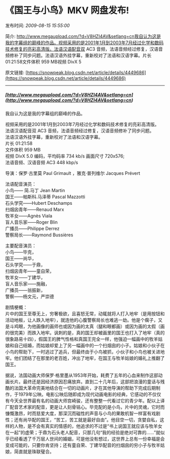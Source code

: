 # 《国王与小鸟》MKV 网盘发布!

发布时间: *2009-08-15 15:55:00*

简介: http://www.megaupload.com/?d=V8HZI4AV&setlang=cn我自认为这是我的字幕组的巅峰的作品。视频采用的是2001年1月到2003年7月经过化学和数码技术修复的亮彩高清版。法语汉语配音双 AC3 音频，法语音频经过修复，汉语音频修补了同步问题。法语汉语外挂字幕，重新校对了法语和汉语字幕。片长 01:21:58文件体积 959 MB视频 DivX 5

原文链接: [https://snowpeak.blog.csdn.net/article/details/4449686](https://snowpeak.blog.csdn.net/article/details/4449686)

---------

##### [http://www.megaupload.com/?d=V8HZI4AV&setlang=cn](<http://www.megaupload.com/?d=V8HZI4AV&setlang=cn>)

我自认为这是我的字幕组的巅峰的作品。

视频采用的是2001年1月到2003年7月经过化学和数码技术修复的亮彩高清版。  
法语汉语配音双 AC3 音频，法语音频经过修复，汉语音频修补了同步问题。  
法语汉语外挂字幕，重新校对了法语和汉语字幕。  
片长 01:21:58  
文件体积 959 MB  
视频 DivX 5.0 编码，平均码率 734 kb/s 画面尺寸 720x576;  
法语音频、汉语音频 AC3 448 kbp/s  
  
导演：保罗·古里莫 Paul Grimault ，雅克·普列维尔 Jacques Prévert  
  
法语配音演员：  
小鸟—— 简.马丁 Jean Martin  
国王——帕斯科.马泽蒂 Pascal Mazzotti  
石头学究——Hubert Deschamps  
扫烟囟青年——Renaud Marx  
牧羊女——Agnès Viala  
盲人音乐家——Roger Blin  
广播员——Philippe Derrez  
警察局长——Raymond Bussières  
  
主要配音演员：  
小鸟——毕克，  
国王——尚华，  
石头学究——于鼎，  
扫烟囟青年——童自荣，  
牧羊女——丁建华，  
盲人音乐家——施融，  
广播员——翁振新，  
警察——杨文元，严崇德  
  
剧情梗概：  
片中的国王至尊无上，穷奢极欲，且喜怒无常，动辄就将人打入地牢（是用按钮和活动地板，让人跌入地牢），就连他的心腹警察局长也难逃一劫。他是个瘸子，又是斗鸡眼，为他画像的画师也或因为画的太真（腿和眼都画）或因为画的太假（画的很完美）而跌入地牢。讽刺的是，真的国王却被画里的国王也打入了地牢（真的很象路易十四），假国王的脾气性格和真国王完全一样，他强迫一幅画中的牧羊姑娘和自己结婚，而姑娘却爱上了另一幅画中的一个扫烟囱的小子。姑娘和小伙子在小鸟的帮助下，一时逃过了追兵，但最终由于小鸟被抓，小伙子和小鸟也被关进地牢。他们团结了在那里的老百姓，冲出了地牢，在国王与牧羊姑娘的婚礼上推翻了国王。  
  
据说，法国动画大师保罗·格里墨从1953年开始，耗费了五年的心血来制作这部动画长片。最终还是因经济原因忍痛放弃。直到二十几年后，这部把浪漫的童话与残酷的法国大革命完美地结合在一切的动画片，才在其他导演的帮助下完成后期制作，于1979年公映。电影公映后随即成为现代动画电影的经典，它感动的不仅仅有今天全世界最有名的动画大师宫崎骏，还有整整一代看过它的青少年。配以上译厂配音艺术家的配音，更是让人刻骨铭心。毕克配的是小鸟，片中的灵魂，它时而慷慨激昂，时而慈爱大度，那深沉而磁性的声音与小鸟的果敢机智一样富有戏剧性；还有尚华配的国王，“苦工，苦工就是最好自由”。他目空一切，贪婪自私，这样的人物，是不会有真实的情感的，他追求的不过是“书上说国王就应该与牧羊女在一起”的虚荣；于鼎为石头老人配音，只那几句“我的经验是绝对可靠的……”就似乎已经看透了千万层人世间的婚姻，可是他没有想过，这世界上总有一份幸福是会变成可能的，只要你肯坚持；还有童自荣、丁建华配音的扫烟囱的穷小子与牧羊姑娘，简直就是珠联璧合。